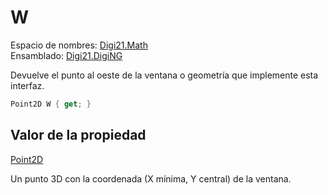 # W

Espacio de nombres: [Digi21.Math](../../)  
Ensamblado: [Digi21.DigiNG](../../../)

Devuelve el punto al oeste de la ventana o geometría que implemente esta interfaz.

```csharp
Point2D W { get; }
```

## Valor de la propiedad

[Point2D](/digi3d-net/programacion/.net/referencia/digi21.diging/digi21.math/Point2D.md)

Un punto 3D con la coordenada \(X mínima, Y central\) de la ventana.

